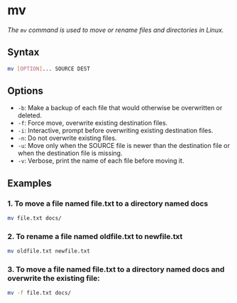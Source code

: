 # mv

*The `mv` command is used to move or rename files and directories in Linux.*

## Syntax
```bash
mv [OPTION]... SOURCE DEST
```

## Options

- `-b`: Make a backup of each file that would otherwise be overwritten or deleted.
- `-f`: Force move, overwrite existing destination files.
- `-i`: Interactive, prompt before overwriting existing destination files.
- `-n`: Do not overwrite existing files.
- `-u`: Move only when the SOURCE file is newer than the destination file or when the destination file is missing.
- `-v`: Verbose, print the name of each file before moving it.

## Examples

### 1. To move a file named file.txt to a directory named docs
```bash
mv file.txt docs/
```

### 2. To rename a file named oldfile.txt to newfile.txt
```bash
mv oldfile.txt newfile.txt
```

### 3. To move a file named file.txt to a directory named docs and overwrite the existing file:
```bash
mv -f file.txt docs/
```
